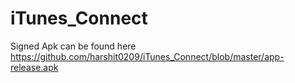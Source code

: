 # iTunes_Connect
Signed Apk can be found here https://github.com/harshit0209/iTunes_Connect/blob/master/app-release.apk


